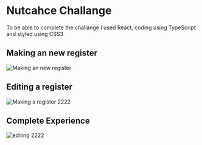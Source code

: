 # Nutcahce Challange 
To be able to complete the challange I used React, coding using TypeScript and styled using CSS3


## Making an new register
![Making an new register](https://user-images.githubusercontent.com/91792621/139663085-b6f734b1-6ff9-400a-b7c1-c9b9514e3e2a.gif)

## Editing a register
![Making a register 2222 ](https://user-images.githubusercontent.com/91792621/139663953-24b705b9-af61-4f0a-b9ab-b641e5925707.gif)



## Complete Experience
![editing 2222 ](https://user-images.githubusercontent.com/91792621/139664024-ca9476f1-70e2-47a4-8097-41156498cec4.gif)

